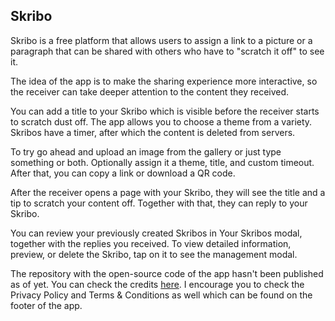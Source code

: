 ## Skribo

Skribo is a free platform that allows users to assign a link to a picture or a paragraph that can be shared with others who have to "scratch it off" to see it.

The idea of the app is to make the sharing experience more interactive, so the receiver can take deeper attention to the content they received. 

You can add a title to your Skribo which is visible before the receiver starts to scratch dust off. The app allows you to choose a theme from a variety. Skribos have a timer, after which the content is deleted from servers.

To try go ahead and upload an image from the gallery or just type something or both. Optionally assign it a theme, title, and custom timeout. After that, you can copy a link or download a QR code.

After the receiver opens a page with your Skribo, they will see the title and a tip to scratch your content off. Together with that, they can reply to your Skribo.

You can review your previously created Skribos in Your Skribos modal, together with the replies you received. To view detailed information, preview, or delete the Skribo, tap on it to see the management modal.

The repository with the open-source code of the app hasn't been published as of yet. You can check the credits [here](/CREDITS.md). I encourage you to check the Privacy Policy and Terms & Conditions as well which can be found on the footer of the app.